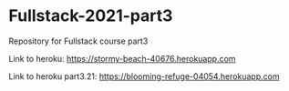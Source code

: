 # Fullstack-2021-part3
Repository for Fullstack course part3

Link to heroku: <https://stormy-beach-40676.herokuapp.com>

Link to heroku part3.21: <https://blooming-refuge-04054.herokuapp.com>
